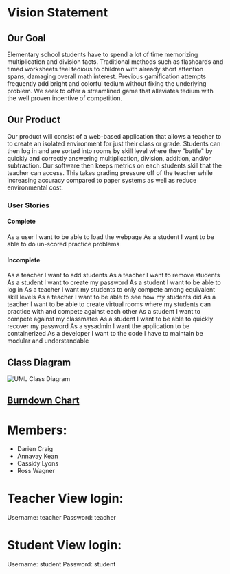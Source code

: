 # **Vision Statement**

## **Our Goal**

Elementary school students have to spend a lot of time memorizing multiplication and division facts.  Traditional methods such as flashcards and timed worksheets feel tedious to children with already short attention spans, damaging overall math interest.  Previous gamification attempts frequently add bright and colorful tedium without fixing the underlying problem.  We seek to offer a streamlined game that alleviates tedium with the well proven incentive of competition.


## **Our Product**

Our product will consist of a web-based application that allows a teacher to to create an isolated environment for just their class or grade.  Students can then log in and are sorted into rooms by skill level where they "battle" by quickly and correctly answering multiplication, division, addition, and/or subtraction.  Our software then keeps metrics on each students skill that the teacher can access.  This takes grading pressure off of the teacher while increasing accuracy compared to paper systems as well as reduce environmental cost.  

### **User Stories**
#### **Complete**
As a user I want to be able to load the webpage
As a student I want to be able to do un-scored practice problems

#### **Incomplete**
As a teacher I want to add students
As a teacher I want to remove students
As a student I want to create my password
As a student I want to be able to log in
As a teacher I want my students to only compete among equivalent skill levels
As a teacher I want to be able to see how my students did
As a teacher I want to be able to create virtual rooms where my students can practice with and compete against each other
As a student I want to compete against my classmates
As a student I want to be able to quickly recover my password
As a sysadmin I want the application to be containerized
As a developer I want to the code I have to maintain be modular and understandable


## **Class Diagram**

![UML Class Diagram](https://raw.githubusercontent.com/Fun-Team-Name/Koeus/master/Documentation/UML%20Class%20Diagram.png)

## [**Burndown Chart**](https://docs.google.com/spreadsheets/d/19vf88oTctJ-OZ2_OGCEM8ZfFbThggKwMdxrUroNmdWw/edit?usp=sharing)


# Members:
* Darien Craig
* Annavay Kean
* Cassidy Lyons
* Ross Wagner

# Teacher View login:
Username: teacher
Password: teacher

# Student View login:
Username: student
Password: student
